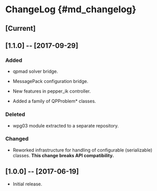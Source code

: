 ChangeLog   {#md_changelog}
=========


[Current]
---------


[1.1.0] -- [2017-09-29]
---------

### Added

- qpmad solver bridge.

- MessagePack configuration bridge.

- New features in pepper_ik controller.

- Added a family of QPProblem* classes.

### Deleted

- wpg03 module extracted to a separate repository.

### Changed

- Reworked infrastructure for handling of configurable (serializable) classes.
  **This change breaks API compatibility.**



[1.0.0] -- [2017-06-19]
-----------------------

- Initial release.
